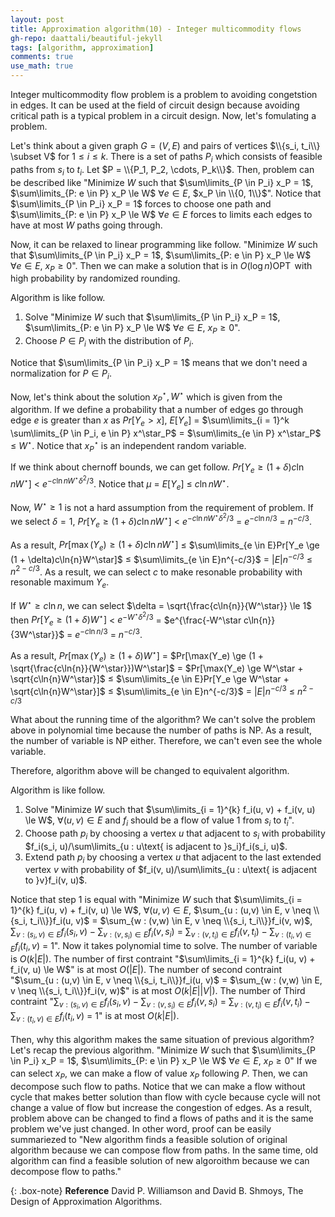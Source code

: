 ```yaml
---
layout: post
title: Approximation algorithm(10) - Integer multicommodity flows
gh-repo: daattali/beautiful-jekyll
tags: [algorithm, approximation]
comments: true
use_math: true
---
```


Integer multicommodity flow problem is a problem to avoiding congetstion in edges.
It can be used at the field of circuit design because avoiding critical path is a typical problem in a circuit design.
Now, let's fomulating a problem.

Let's think about a given graph $G = (V,E)$ and pairs of vertices $\\{s_i, t_i\\} \subset V$ for $1 \le i \le k$.
There is a set of paths $P_i$ which consists of feasible paths from $s_i$ to $t_i$.
Let $P = \\{P_1, P_2, \cdots, P_k\\}$.
Then, problem can be described like "Minimize $W$ such that $\sum\limits_{P \in P_i} x_P = 1$, $\sum\limits_{P: e \in P} x_P \le W$ $\forall e \in E$, $x_P \in \\{0, 1\\}$".
Notice that $\sum\limits_{P \in P_i} x_P = 1$ forces to choose one path and $\sum\limits_{P: e \in P} x_P \le W$ $\forall e \in E$ forces to limits each edges to have at most $W$ paths going through.

Now, it can be relaxed to linear programming like follow.
"Minimize $W$ such that $\sum\limits_{P \in P_i} x_P = 1$, $\sum\limits_{P: e \in P} x_P \le W$ $\forall e \in E$, $x_P \ge 0$".
Then we can make a solution that is in $O(\log{n})\operatorname{OPT}$ with high probability by randomized rounding.

Algorithm is like follow.
1. Solve "Minimize $W$ such that $\sum\limits_{P \in P_i} x_P = 1$, $\sum\limits_{P: e \in P} x_P \le W$ $\forall e \in E$, $x_P \ge 0$".
2. Choose $P \in P_i$ with the distribution of $P_i$.

Notice that $\sum\limits_{P \in P_i} x_P = 1$ means that we don't need a normalization for $P \in P_i$.

Now, let's think about the solution $x^\star_P, W^\star$ which is given from the algorithm.
If we define a probability that a number of edges go through edge $e$ is greater than $x$ as $Pr[Y_e > x]$,
$E[Y_e]$ $=$ $\sum\limits_{i = 1}^k \sum\limits_{P \in P_i, e \in P} x^\star_P$ $=$ $\sum\limits_{e \in P} x^\star_P$ $\le$ $W^\star$.
Notice that $x^\star_P$ is an independent random variable.

If we think about chernoff bounds, we can get follow.
$Pr[Y_e \ge (1 + \delta)c\ln{n}W^\star]$ $<$ $e^{-c\ln{n}W^\star\delta^2/3}$.
Notice that $\mu$ $=$ $E[Y_e]$ $\le$ $c\ln{n}W^\star$.

Now, $W^\star \ge 1$ is not a hard assumption from the requirement of problem.
If we select $\delta = 1$, $Pr[Y_e \ge (1 + \delta)c\ln{n}W^\star]$ $<$ $e^{-c\ln{n}W^\star\delta^2/3}$ $=$ $e^{-c\ln{n}/3}$ $=$ $n^{-c/3}$.

As a result, $Pr[\max(Y_e) \ge (1 + \delta)c\ln{n}W^\star]$ $\le$ 
$\sum\limits_{e \in E}Pr[Y_e \ge (1 + \delta)c\ln{n}W^\star]$ $\le$
$\sum\limits_{e \in E}n^{-c/3}$ $=$ $\left\vert E \right\vert n^{-c/3}$ $\le$ $n^{2-c/3}$.
As a result, we can select $c$ to make resonable probability with resonable maximum $Y_e$.

If $W^\star \ge c\ln{n}$, we can select $\delta = \sqrt{\frac{c\ln{n}}{W^\star}} \le 1$ then
$Pr[Y_e \ge (1 + \delta)W^\star]$ $<$ 
$e^{-W^\star\delta^2/3}$ $=$ 
$e^{\frac{-W^\star c\ln{n}}{3W^\star}}$ $=$
$e^{-c\ln{n}/3}$ $=$ $n^{-c/3}$.

As a result, $Pr[\max(Y_e) \ge (1 + \delta)W^\star]$ $=$
$Pr[\max(Y_e) \ge (1 + \sqrt{\frac{c\ln{n}}{W^\star}})W^\star]$ $=$
$Pr[\max(Y_e) \ge W^\star + \sqrt{c\ln{n}W^\star}]$ $\le$
$\sum\limits_{e \in E}Pr[Y_e \ge W^\star + \sqrt{c\ln{n}W^\star}]$ $\le$
$\sum\limits_{e \in E}n^{-c/3}$ $=$
$\left\vert E \right\vert n^{-c/3}$ $\le$
$n^{2-c/3}$

What about the running time of the algorithm?
We can't solve the problem above in polynomial time because the number of paths is NP.
As a result, the number of variable is NP either.
Therefore, we can't even see the whole variable.

Therefore, algorithm above will be changed to equivalent algorithm.

Algorithm is like follow.
1. Solve "Minimize $W$ such that $\sum\limits_{i = 1}^{k} f_i(u, v) + f_i(v, u) \le W$, $\forall (u, v) \in E$ and $f_i$ should be a flow of value 1 from $s_i$ to $t_i$".
2. Choose path $p_i$ by choosing a vertex $u$ that adjacent to $s_i$ with probability $f_i(s_i, u)/\sum\limits_{u : u\text{ is adjacent to }s_i}f_i(s_i, u)$.
3. Extend path $p_i$ by choosing a vertex $u$ that adjacent to the last extended vertex $v$ with probability of $f_i(v, u)/\sum\limits_{u : u\text{ is adjacent to }v}f_i(v, u)$.

Notice that step 1 is equal with "Minimize $W$ such that $\sum\limits_{i = 1}^{k} f_i(u, v) + f_i(v, u) \le W$, $\forall (u, v) \in E$, $\sum_{u : (u,v) \in E, v \neq \\{s_i, t_i\\}}f_i(u, v)$ $=$ $\sum_{w : (v,w) \in E, v \neq \\{s_i, t_i\\}}f_i(v, w)$, $\sum_{v : (s_i, v) \in E}f_i(s_i, v) - \sum_{v : (v, s_i) \in E}f_i(v, s_i)$ $=$ $\sum_{v : (v, t_i) \in E}f_i(v, t_i) - \sum_{v : (t_i, v) \in E}f_i(t_i, v)$ $=$ $1$".
Now it takes polynomial time to solve.
The number of variable is $O(k\left\vert E \right\vert)$.
The number of first contraint "$\sum\limits_{i = 1}^{k} f_i(u, v) + f_i(v, u) \le W$" is at most $O(\left\vert E \right\vert)$.
The number of second contraint "$\sum_{u : (u,v) \in E, v \neq \\{s_i, t_i\\}}f_i(u, v)$ $=$ $\sum_{w : (v,w) \in E, v \neq \\{s_i, t_i\\}}f_i(v, w)$" is at most $O(k\left\vert E \right\vert|V|)$.
The number of Third contraint "$\sum_{v : (s_i, v) \in E}f_i(s_i, v) - \sum_{v : (v, s_i) \in E}f_i(v, s_i)$ $=$ $\sum_{v : (v, t_i) \in E}f_i(v, t_i) - \sum_{v : (t_i, v) \in E}f_i(t_i, v)$ $=$ $1$" is at most $O(k\left\vert E \right\vert)$.

Then, why this algorithm makes the same situation of previous algorithm?
Let's recap the previous algorithm.
"Minimize $W$ such that $\sum\limits_{P \in P_i} x_P = 1$, $\sum\limits_{P: e \in P} x_P \le W$ $\forall e \in E$, $x_P \ge 0$"
If we can select $x_P$, we can make a flow of value $x_P$ following $P$.
Then, we can decompose such flow to paths.
Notice that we can make a flow without cycle that makes better solution than flow with cycle because cycle will not change a value of flow but increase the congestion of edges.
As a result, problem above can be changed to find a flows of paths and it is the same problem we've just changed. 
In other word, proof can be easily summariezed to "New algorithm finds a feasible solution of original algorithm because we can compose flow from paths.
In the same time, old algorithm can find a feasible solution of new algoroithm because we can decompose flow to paths."

{: .box-note}
**Reference** David P. Williamson and David B. Shmoys, The Design of Approximation Algorithms.